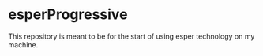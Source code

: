 # esperProgressive
This repository is meant to be for the start of using esper technology on my machine.
